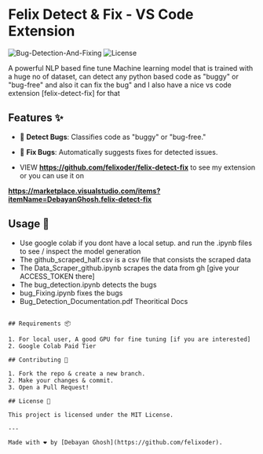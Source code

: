 # Felix Detect & Fix - VS Code Extension

![Bug-Detection-And-Fixing](https://img.shields.io/badge/VS%20Code-Extension-blue.svg)
![License](https://img.shields.io/badge/license-MIT-green.svg)

A powerful NLP based fine tune Machine learning model that is trained with a huge no of dataset, can detect any python based code as "buggy" or "bug-free" and also it can fix the bug"
and I also have a nice vs code extension [felix-detect-fix] for that

## Features ✨

- 🚀 **Detect Bugs**: Classifies code as "buggy" or "bug-free."
- 🔧 **Fix Bugs**: Automatically suggests fixes for detected issues.

- VIEW **https://github.com/felixoder/felix-detect-fix** to see my extension or you can use it on

**https://marketplace.visualstudio.com/items?itemName=DebayanGhosh.felix-detect-fix**

## Usage 🚀

- Use google colab if you dont have a local setup. and run the .ipynb files to see / inspect the model generation
- The github_scraped_half.csv is a csv file that consists the scraped data
- The Data_Scraper_github.ipynb scrapes the data from gh [give your ACCESS_TOKEN there]
- The bug_detection.ipynb detects the bugs
- bug_Fixing.ipynb fixes the bugs
- Bug_Detection_Documentation.pdf Theoritical Docs

```

## Requirements 📦

1. For local user, A good GPU for fine tuning [if you are interested]
2. Google Colab Paid Tier

## Contributing 🤝

1. Fork the repo & create a new branch.
2. Make your changes & commit.
3. Open a Pull Request!

## License 📜

This project is licensed under the MIT License.

---

Made with ❤️ by [Debayan Ghosh](https://github.com/felixoder).

```
